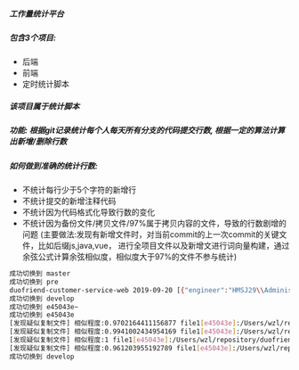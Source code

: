 ##### 工作量统计平台
##### 包含3个项目:
- 后端
- 前端
- 定时统计脚本

##### 该项目属于统计脚本

##### 功能: 根据git记录统计每个人每天所有分支的代码提交行数, 根据一定的算法计算出新增/删除行数
##### 如何做到准确的统计行数:
- 不统计每行少于5个字符的新增行
- 不统计提交的新增注释代码
- 不统计因为代码格式化导致行数的变化
- 不统计因为备份文件/拷贝文件/97%属于拷贝内容的文件，导致的行数剧增的问题 (主要做法:发现有新增文件时，对当前commit的上一次commit的关键文件，比如后缀js,java,vue，
进行全项目文件以及新增文进行词向量构建，通过余弦公式计算余弦相似度，相似度大于97%的文件不参与统计)

```bash
成功切换到 master
成功切换到 pre
duofriend-customer-service-web 2019-09-20 [{"engineer":"HMSJ29\\Administrator","branches":["develop","leo"],"date":"2019-09-20","add":0,"delete":0},{"engineer":"lijiawei","branches":["develop","leo","pre"],"date":"2019-09-20","add":0,"delete":0},{"engineer":"luxiang","branches":["develop","leo"],"date":"2019-09-20","add":2978,"delete":487},{"engineer":"michael.feng","branches":["develop","leo","pre"],"date":"2019-09-20","add":0,"delete":0},{"engineer":"zhangmz","branches":["develop","leo","pre"],"date":"2019-09-20","add":0,"delete":0},{"engineer":"张梅瞻","branches":["develop","leo","pre"],"date":"2019-09-20","add":0,"delete":0},{"engineer":"冯任运","branches":["master"],"date":"2019-09-20","add":0,"delete":0}]
成功切换到 develop
成功切换到 e45043e~
成功切换到 e45043e
[发现疑似复制文件] 相似程度:0.9702164411156877 file1[e45043e]:/Users/wzl/repository/duofriend-customer-service-web/web-admin/src/components/selectShop_BACKUP_24020.vue @ file2[e45043e~]:/Users/wzl/repository/duofriend-customer-service-web/web-admin/src/components/selectShop.vue
[发现疑似复制文件] 相似程度:0.9941002434954169 file1[e45043e]:/Users/wzl/repository/duofriend-customer-service-web/web-admin/src/components/selectShop_BASE_24020.vue @ file2[e45043e~]:/Users/wzl/repository/duofriend-customer-service-web/web-admin/src/components/selectShop.vue
[发现疑似复制文件] 相似程度:1 file1[e45043e]:/Users/wzl/repository/duofriend-customer-service-web/web-admin/src/components/selectShop_LOCAL_24020.vue @ file2[e45043e~]:/Users/wzl/repository/duofriend-customer-service-web/web-admin/src/components/selectShop.vue
[发现疑似复制文件] 相似程度:0.961203955192789 file1[e45043e]:/Users/wzl/repository/duofriend-customer-service-web/web-admin/src/components/selectShop_REMOTE_24020.vue @ file2[e45043e~]:/Users/wzl/repository/duofriend-customer-service-web/web-admin/src/components/selectShop.vue
成功切换到 develop
```